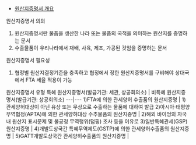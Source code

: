 * [원산지증명서 개요](https://www.customs.go.kr/ftaportalkor/cm/cntnts/cntntsView.do?mi=3401&cntntsId=1061)

원산지증명서 의의
1) 원산지증명서란 물품을 생산한 나라 또는 물품의 국적을 의미하는 원산지를 증명하는 문서
2) 수출물품이 우리나라에서 재배, 사육, 제조, 가공된 것임을 증명하는 문서

원산지증명서 필요성
1) 협정별 원산지결정기준을 충족하고 협정에서 정한 원산지증명서를 구비해야 상대국에서 FTA 세율 적용이 가능

원산지증명서 유형
특혜 원산지증명서(발급기관: 세관, 상공회의소) | 비특혜 원산지증명서(발급기관: 상공회의소) 
---|---
1)FTA에 의한 관세양허 수출품의 원산지증명 | 1)관세양허대상이 아닌 유상 또는 무상으로 수출하는 물품에 대하여 발급
2)아시아·태평양무역협정(APTA)에 의한 관세양허대상 수추물품의 원산지증명 | 2)해외 바이엉의 자국내 원산지 표시문제 및 불공정 무역행위(덤핑) 조사 등을 이유로 
3)일반특혜관세(GSP) 원산지증명 |
4)개발도상국간 특혜무역제도(GSTP)에 의한 관세양허수출품의 원산지증명 |
5)GATT개발도상국간 관세양허수출품의 원산지증명 |
